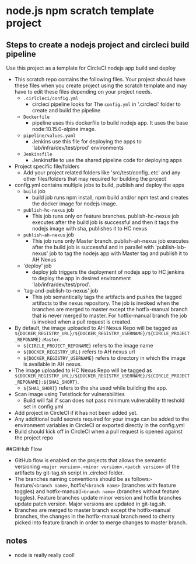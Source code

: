 # node.js npm scratch template project

## Steps to create a nodejs project and circleci build pipeline
Use this project as a template for CircleCI nodejs app build and deploy
- This scratch repo contains the following files. Your project should have these files when you create project using the scratch template and may have to edit these files depending on your project needs.
    - `.cirlcleci/config.yml`
        -  circleci pipeline looks for The `config.yml` in '.circleci' folder to create and build the pipeline
    - `Dockerfile`
        - pipeline uses this dockerfile to build nodejs app. It uses the base node:10.15.0-alpine image.
    - `pipeline/values.yaml`
        - Jenkins use this file for deploying the apps to 'lab/infra/dev/test/prod' environments  
    - `Jenkinsfile`
        - Jenkinsfile to use the shared pipeline code for deploying apps
- Project specific file/folders
    - Add your project related folders like 'src/test/config..etc' and any other files/folders that may required for building the project
- config.yml contains multiple jobs to build, publish and deploy the apps
    - `build` job
        - build job runs npm install, npm build and/or npm test and creates the docker image for nodejs image.
    - `publish-hc-nexus` job
        - This job runs only on feature branches. publish-hc-nexus job executes after the build job is successful and then it tags the nodejs image with sha, publishes it to HC nexus
    - `publish-ah-nexus` job
        - This job runs only Master branch. publish-ah-nexus job executes after the build job is successful and in parallel with 'publish-lab-nexus' job to tag the nodejs app with Master tag and publish it to AH Nexus
    - 'deploy' job
        - deploy job triggers the deployment of nodejs app to HC jenkins to deploy  the app in desired environment 'lab/infra/dev/test/prod'. 
    - 'tag-and-publish-to-nexus' job
        - This job semantically tags the artifacts and pushes the tagged artifacts to the nexus repository. The job is invoked when the branches are merged to master except the hotfix-manual branch that is never merged to master. For hotfix-manual branch the job is invoked when a pull request is created.
- By default, the image uploaded to AH Nexus Repo will be tagged as `${DOCKER_REGISTRY_URL}/${DOCKER_REGISTRY_USERNAME}/${CIRCLE_PROJECT_REPONAME}:Master`.
    - `${CIRCLE_PROJECT_REPONAME}` refers to the image name
    - `${DOCKER_REGISTRY_URL}` refers to AH nexus url
    - `${DOCKER_REGISTRY_USERNAME}` refers to directory in which the image is available in AH nexus.
- The image uploaded to HC Nexus Repo will be tagged as `${DOCKER_REGISTRY_URL}/${DOCKER_REGISTRY_USERNAME}/${CIRCLE_PROJECT_REPONAME}:${SHA1_SHORT}`.
    - `${SHA1_SHORT}` refers to the sha used while building the app.
- Scan image using Twistlock for vulnerabilities
    - Build will fail if scan does not pass minimum vulnerability threshold set in config.yml
- Add project in CircleCI if it has not been added yet.
- Any additional build secrets required for your image can be added to the environment variables in CircleCI or exported directly in the config.yml
- Build should kick off in CircleCI when a pull request is opened against the project repo

##GitHub Flow
- GitHub flow is enabled on the projects that allows the semantic versioning `<major version>.<minor version>.<patch version>` of the artifacts by git-tag.sh script in .circleci folder. 
- The branches naming conventions should be as follows:- feature/`<branch name>`, hotfix/`<branch name>` (branches with feature toggles) and hotfix-manual/`<branch name>` (branches without feature toggles). Feature branches update minor version and hotfix branches update patch version. Major versions are updated in git-tag.sh. 
- Branches are merged to master branch except the hotfix-manual branches, the changes in the hotfix-manual branch need to cherry picked into feature branch in order to merge changes to master branch.
## notes
- node is really really cool!
